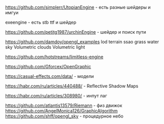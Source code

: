 ﻿https://github.com/simplerr/UtopianEngine 
	- есть разные шейдеры и имгуи

exeengine - есть stb ttf и шейдер

https://github.com/petitg1987/urchinEngine 
	- шейдер и поиск пути

https://github.com/damdoy/opengl_examples
	lod terrain
	ssao
	grass
	water
	sky
	Volumetric clouds 
	Volumetric light

https://github.com/hotstreams/limitless-engine

https://github.com/Gforcex/OpenGraphic

https://casual-effects.com/data/ - модели

https://habr.com/ru/articles/440488/ - Reflective Shadow Maps

https://habr.com/ru/articles/308980/ - инпут лаг

https://github.com/atlantis13579/Riemann - физ движок
https://github.com/AngelMonica126/GraphicAlgorithm
https://github.com/shff/opengl_sky - процедурное небо